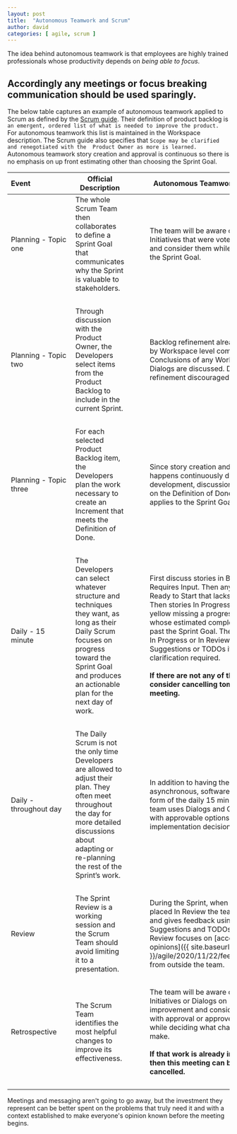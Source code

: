 ```yaml
---
layout: post
title:  "Autonomous Teamwork and Scrum"
author: david
categories: [ agile, scrum ]
---
```


The idea behind autonomous teamwork is that employees are highly trained professionals
whose productivity depends on *being able to focus*.

## Accordingly any meetings or focus breaking communication should be used sparingly. 

The below table captures an example of autonomous teamwork applied to Scrum as defined by the 
[Scrum guide](https://www.scrumguides.org/scrum-guide.html#sprint-planning). Their definition of product backlog is 
`an emergent, ordered list of what is needed to improve the product.` For autonomous teamwork this list is maintained 
in the Workspace description. The Scrum guide also specifies that `Scope may be clarified and renegotiated with the 
Product Owner as more is learned.` Autonomous teamwork story creation and approval is continuous so there is no 
emphasis on up front estimating other than choosing the Sprint Goal.

|  Event&nbsp;&nbsp;&nbsp;&nbsp;&nbsp;&nbsp;&nbsp;&nbsp;&nbsp;&nbsp;&nbsp;&nbsp;&nbsp;&nbsp;&nbsp;&nbsp;&nbsp;&nbsp;&nbsp;&nbsp; |  Official Description | &nbsp;| Autonomous Teamwork Addition  |
|---|---|---|---|
| Planning - Topic one | The whole Scrum Team then collaborates to define a Sprint Goal that communicates why the Sprint is valuable to stakeholders. |  &nbsp;&nbsp;&nbsp;&nbsp;&nbsp;&nbsp; |  The team will be aware of any Initiatives that were voted favorably and consider them while deciding the Sprint Goal. |
|  &nbsp; |  &nbsp; |  &nbsp; |  &nbsp; |
| Planning - Topic two | Through discussion with the Product Owner, the Developers select items from the Product Backlog to include in the current Sprint.|  &nbsp; &nbsp;  | Backlog refinement already helped by Workspace level communication. Conclusions of any Workspace Dialogs are discussed. Detailed refinement discouraged. |
|  &nbsp; |  &nbsp; |  &nbsp; |  &nbsp; |
| Planning - Topic three | For each selected Product Backlog item, the Developers plan the work necessary to create an Increment that meets the Definition of Done.|  &nbsp; &nbsp;  | Since story creation and approval happens continuously during development, discussion focuses on the Definition of Done as it applies to the Sprint Goal.  |
|  &nbsp; |  &nbsp; |  &nbsp; |  &nbsp; |
|  Daily - 15 minute | The Developers can select whatever structure and techniques they want, as long as their Daily Scrum focuses on progress toward the Sprint Goal and produces an actionable plan for the next day of work. | &nbsp; &nbsp; | First discuss stories in Blocked and Requires Input. Then any story in Ready to Start that lacks approval. Then stories In Progress that are yellow missing a progress report or whose estimated completion date is past the Sprint Goal. Then any story In Progress or In Review with open Suggestions or TODOs if clarification required.<br /><br />**If there are not any of these consider cancelling tomorrow's meeting.** |
|  &nbsp; |  &nbsp; |  &nbsp; |  &nbsp; |
|  Daily - throughout day | The Daily Scrum is not the only time Developers are allowed to adjust their plan. They often meet throughout the day for more detailed discussions about adapting or re-planning the rest of the Sprint’s work. |  &nbsp; &nbsp;  | In addition to having the continuous, asynchronous, software assisted form of the daily 15 minute, the team uses Dialogs and Questions with approvable options to help with implementation decisions.  |
|  &nbsp; |  &nbsp; |  &nbsp; |  &nbsp; |
|  Review  | The Sprint Review is a working session and the Scrum Team should avoid limiting it to a presentation. | &nbsp; &nbsp; | During the Sprint, when a story is placed In Review the team is alerted and gives feedback using Suggestions and TODOs. The Review focuses on [accommodating opinions]({{ site.baseurl }}/agile/2020/11/22/feedback.html) from outside the team. |
|  &nbsp; |  &nbsp; |  &nbsp; |  &nbsp; |
|  Retrospective  | The Scrum Team identifies the most helpful changes to improve its effectiveness. | &nbsp; &nbsp; | The team will be aware of any Initiatives or Dialogs on improvement and consider ones with approval or approved options while deciding what changes to make.<br /><br />**If that work is already in progress then this meeting can be cancelled.** |
|  &nbsp; |  &nbsp; |  &nbsp; |  &nbsp; |

Meetings and messaging aren't going to go away, but the investment they represent can be better
spent on the problems that truly need it and with a context established to make everyone's opinion known before the 
meeting begins.
